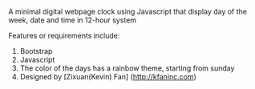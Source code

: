 A minimal digital webpage clock using Javascript that display day of the week, date and time in 12-hour system  

Features or requirements include:  
1. Bootstrap  
2. Javascript  
3. The color of the days has a rainbow theme, starting from sunday  
4. Designed by [Zixuan(Kevin) Fan] (http://kfaninc.com)

